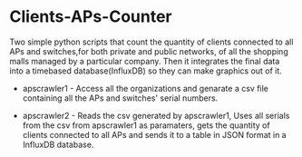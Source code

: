 # Clients-APs-Counter

Two simple python scripts that count the quantity of clients connected to all APs and switches,for both private and public networks,  of all the shopping malls managed by a particular company. Then it integrates the final data into a timebased database(InfluxDB) so they can make graphics out of it. 

- apscrawler1 - Access all the organizations and genarate a csv file containing all the APs and switches' serial numbers.

- apscrawler2 - Reads the csv generated by apscrawler1, Uses all serials from the csv from apscrawler1 as paramaters, gets the quantity of clients connected to all APs and sends it to a table in JSON format in a InfluxDB database.
